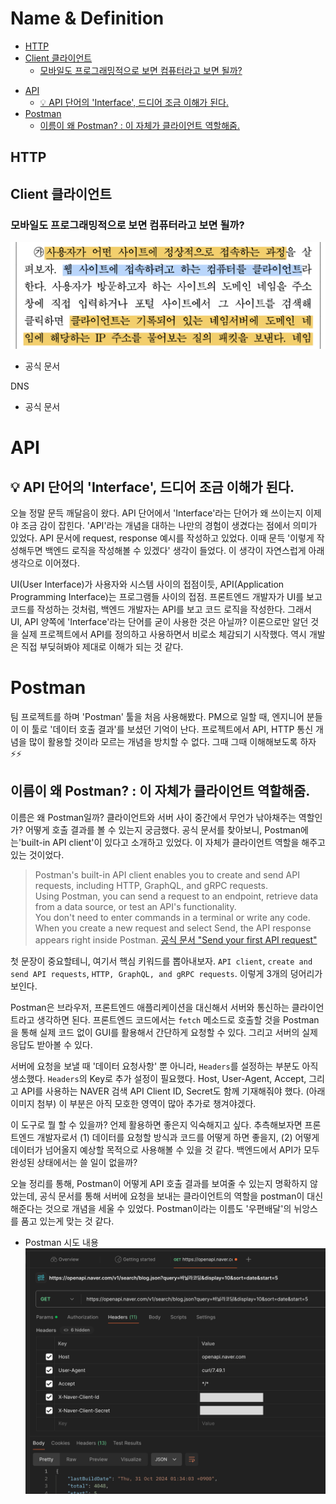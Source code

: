 # Name & Definition

<!-- toc -->

  * [HTTP](#http)
  * [Client 클라이언트](#client-%ED%81%B4%EB%9D%BC%EC%9D%B4%EC%96%B8%ED%8A%B8)
    + [모바일도 프로그래밍적으로 보면 컴퓨터라고 보면 될까?](#%EB%AA%A8%EB%B0%94%EC%9D%BC%EB%8F%84-%ED%94%84%EB%A1%9C%EA%B7%B8%EB%9E%98%EB%B0%8D%EC%A0%81%EC%9C%BC%EB%A1%9C-%EB%B3%B4%EB%A9%B4-%EC%BB%B4%ED%93%A8%ED%84%B0%EB%9D%BC%EA%B3%A0-%EB%B3%B4%EB%A9%B4-%EB%90%A0%EA%B9%8C)
- [API](#api)
  * [💡 API 단어의 'Interface', 드디어 조금 이해가 된다.](#%F0%9F%92%A1-api-%EB%8B%A8%EC%96%B4%EC%9D%98-interface-%EB%93%9C%EB%94%94%EC%96%B4-%EC%A1%B0%EA%B8%88-%EC%9D%B4%ED%95%B4%EA%B0%80-%EB%90%9C%EB%8B%A4)
- [Postman](#postman)
  * [이름이 왜 Postman? : 이 자체가 클라이언트 역할해줌.](#%EC%9D%B4%EB%A6%84%EC%9D%B4-%EC%99%9C-postman--%EC%9D%B4-%EC%9E%90%EC%B2%B4%EA%B0%80-%ED%81%B4%EB%9D%BC%EC%9D%B4%EC%96%B8%ED%8A%B8-%EC%97%AD%ED%95%A0%ED%95%B4%EC%A4%8C)

<!-- tocstop -->

## HTTP

## Client 클라이언트

### 모바일도 프로그래밍적으로 보면 컴퓨터라고 보면 될까?

![정의-클라이언트](/assets/정의-클라이언트.png)

- 공식 문서

DNS

- 공식 문서

# API

## 💡 API 단어의 'Interface', 드디어 조금 이해가 된다.

오늘 정말 문득 깨달음이 왔다. API 단어에서 'Interface'라는 단어가 왜 쓰이는지 이제야 조금 감이 잡힌다. 'API'라는 개념을 대하는 나만의 경험이 생겼다는 점에서 의미가 있었다. API 문서에 request, response 예시를 작성하고 있었다. 이때 문득 '이렇게 작성해두면 백엔드 로직을 작성해볼 수 있겠다' 생각이 들었다. 이 생각이 자연스럽게 아래 생각으로 이어졌다.

UI(User Interface)가 사용자와 시스템 사이의 접점이듯, API(Application Programming Interface)는 프로그램들 사이의 접점. 프론트엔드 개발자가 UI를 보고 코드를 작성하는 것처럼, 백엔드 개발자는 API를 보고 코드 로직을 작성한다. 그래서 UI, API 양쪽에 'Interface'라는 단어를 굳이 사용한 것은 아닐까? 이론으로만 알던 것을 실제 프로젝트에서 API를 정의하고 사용하면서 비로소 체감되기 시작했다. 역시 개발은 직접 부딪혀봐야 제대로 이해가 되는 것 같다.

# Postman

팀 프로젝트를 하며 'Postman' 툴을 처음 사용해봤다. PM으로 일할 때, 엔지니어 분들이 이 툴로 '데이터 호출 결과'를 보셨던 기억이 난다. 프로젝트에서 API, HTTP 통신 개념을 많이 활용할 것이라 모르는 개념을 방치할 수 없다. 그때 그때 이해해보도록 하자⚡⚡

## 이름이 왜 Postman? : 이 자체가 클라이언트 역할해줌.

이름은 왜 Postman일까? 클라이언트와 서버 사이 중간에서 무언가 낚아채주는 역할인가? 어떻게 호출 결과를 볼 수 있는지 궁금했다. 공식 문서를 찾아보니, Postman에는'built-in API client'이 있다고 소개하고 있었다. 이 자체가 클라이언트 역할을 해주고 있는 것이었다.

> Postman's built-in API client enables you to create and send API requests, including HTTP, GraphQL, and gRPC requests. <br> Using Postman, you can send a request to an endpoint, retrieve data from a data source, or test an API's functionality. <br> You don't need to enter commands in a terminal or write any code. <br> When you create a new request and select Send, the API response appears right inside Postman. [공식 문서 "Send your first API request"](https://learning.postman.com/docs/getting-started/first-steps/sending-the-first-request/)

첫 문장이 중요할테니, 여기서 핵심 키워드를 뽑아내보자. `API client`, `create and send API requests`, `HTTP, GraphQL, and gRPC requests`. 이렇게 3개의 덩어리가 보인다.

Postman은 브라우저, 프론트엔드 애플리케이션을 대신해서 서버와 통신하는 클라이언트라고 생각하면 된다. 프론트엔드 코드에서는 `fetch` 메소드로 호출할 것을 Postman을 통해 실제 코드 없이 GUI를 활용해서 간단하게 요청할 수 있다. 그리고 서버의 실제 응답도 받아볼 수 있다.

서버에 요청을 보낼 때 '데이터 요청사항' 뿐 아니라, `Headers`를 설정하는 부분도 아직 생소했다. `Headers`의 Key로 추가 설정이 필요했다. Host, User-Agent, Accept, 그리고 API를 사용하는 NAVER 검색 API Client ID, Secret도 함께 기재해줘야 했다. (아래 이미지 첨부) 이 부분은 아직 모호한 영역이 많아 추가로 챙겨야겠다.

이 도구로 뭘 할 수 있을까? 언제 활용하면 좋은지 익숙해지고 싶다. 추측해보자면 프론트엔드 개발자로서 (1) 데이터를 요청할 방식과 코드를 어떻게 하면 좋을지, (2) 어떻게 데이터가 넘어올지 예상할 목적으로 사용해볼 수 있을 것 같다. 백엔드에서 API가 모두 완성된 상태에서는 쓸 일이 없을까?

오늘 정리를 통해, Postman이 어떻게 API 호출 결과를 보여줄 수 있는지 명확하지 않았는데, 공식 문서를 통해 서버에 요청을 보내는 클라이언트의 역할을 postman이 대신 해준다는 것으로 개념을 세울 수 있었다. Postman이라는 이름도 '우편배달'의 뉘앙스를 품고 있는게 맞는 것 같다.

- Postman 시도 내용
  ![postman-api-response](/assets/postman-api-response.png)
